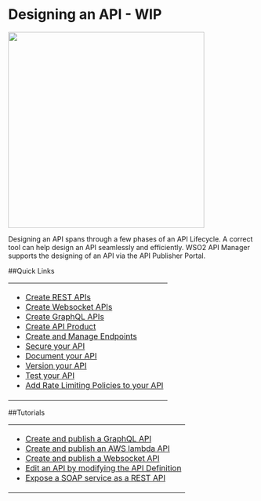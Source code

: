 # Designing an API  - WIP 


<img src="{{base_path}}/assets/img/learn/design-api/design-api-lifecycle.png" height="400" />

 Designing an API spans through a few phases of an API Lifecycle. A correct tool can help design an API seamlessly and efficiently. WSO2 API Manager supports the designing of an API via the API Publisher Portal. 
  

##Quick Links

<table>
    <tr>
        <td>
            <ul>
                <li><a href="../../use-cases/integration-use-case/message-routing-overview">Create REST APIs</a></li>
                <li><a href="../../use-cases/integration-use-case/service-orchestration-overview">Create Websocket APIs</a></li>
                <li><a href="../../use-cases/integration-use-case/asynchronous-message-overview">Create GraphQL APIs</a></li>
                <li><a href="../../use-cases/integration-use-case/connectors">Create API Product</a></li>
                                <li><a href="../../use-cases/integration-use-case/data-integration-overview">Create and Manage Endpoints</a></li>
                <li><a href="../../use-cases/integration-use-case/data-integration-overview">Secure your API</a></li>
                <li><a href="../../use-cases/integration-use-case/protocol-switching-overview">Document your API</a></li>
                <li><a href="../../use-cases/integration-use-case/gateway-overview">Version your API</a></li>
                <li><a href="../../use-cases/integration-use-case/file-processing-overview">Test your API</a></li>
                <li><a href="../../use-cases/integration-use-case/scheduled-task-overview">Add Rate Limiting Policies to your API</a></li>
            </ul>
        </td>
    </tr>
</table>


##Tutorials

<table>
    <tr>
        <td>
            <ul>
                <li><a href="../../use-cases/integration-use-case/message-routing-overview">Create and publish a GraphQL API</a></li>
                <li><a href="../../use-cases/integration-use-case/service-orchestration-overview">Create and publish an AWS lambda API</a></li>
                <li><a href="../../use-cases/integration-use-case/asynchronous-message-overview">Create and publish a Websocket API</a></li>
                <li><a href="../../use-cases/integration-use-case/connectors">Edit an API by modifying the API Definition</a></li>
                                <li><a href="../../use-cases/integration-use-case/data-integration-overview">Expose a SOAP service as a REST API</a></li>
            </ul>
        </td>
    </tr>
</table>













